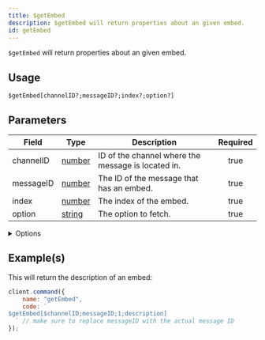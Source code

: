 ```yaml
---
title: $getEmbed
description: $getEmbed will return properties about an given embed.
id: getEmbed
---
```


`$getEmbed` will return properties about an given embed.

## Usage

```aoi
$getEmbed[channelID?;messageID?;index?;option?]
```

## Parameters

| Field     | Type                                                                                              | Description                                        | Required |
| --------- | ------------------------------------------------------------------------------------------------- | -------------------------------------------------- | :------: |
| channelID | [number](https://developer.mozilla.org/en-US/docs/Web/JavaScript/Reference/Global_Objects/Number) | ID of the channel where the message is located in. |   true   |
| messageID | [number](https://developer.mozilla.org/en-US/docs/Web/JavaScript/Reference/Global_Objects/Number) | The ID of the message that has an embed.           |   true   |
| index     | [number](https://developer.mozilla.org/en-US/docs/Web/JavaScript/Reference/Global_Objects/Number) | The index of the embed.                            |   true   |
| option    | [string](https://developer.mozilla.org/en-US/docs/Web/JavaScript/Reference/Global_Objects/String) | The option to fetch.                               |   true   |

<details>
  <summary>Options</summary>

| Type                              | Description                                              |
| --------------------------------- | -------------------------------------------------------- |
| title                             | Title of the embed.                                      |
| description                       | Description of the embed.                                |
| url                               | The URL in the title.                                    |
| color                             | Color of the embed.                                      |
| timestamp                         | Timestamp located in the footer.                         |
| field(index).name / field1.name   | Field title.                                             |
| field(index).value / field1.value | Field description.                                       |
| thumbnail                         | Thumbnail (image top right).                             |
| image                             | Large image at the bottom.                               |
| video                             | Video/GIF.                                               |
| authorname                        | Author content, above title field.                       |
| authorurl                         | Author url, above title field.                           |
| authoricon                        | Author icon, above title field besides author content.   |
| footertext                        | Footer text.                                             |
| footericon                        | Footer icon, besides footer.                             |
| files                             | Attached files.                                          |
| createdAt                         | Creation date of the embed.                              |
| hexColor                          | Hex color of the embed.                                  |
| length                            | Length of the embed.                                     |

</details>

## Example(s)

This will return the description of an embed:

```javascript
client.command({
    name: "getEmbed",
    code: `
$getEmbed[$channelID;messageID;1;description] 
  ` // make sure to replace messageID with the actual message ID
});
```
